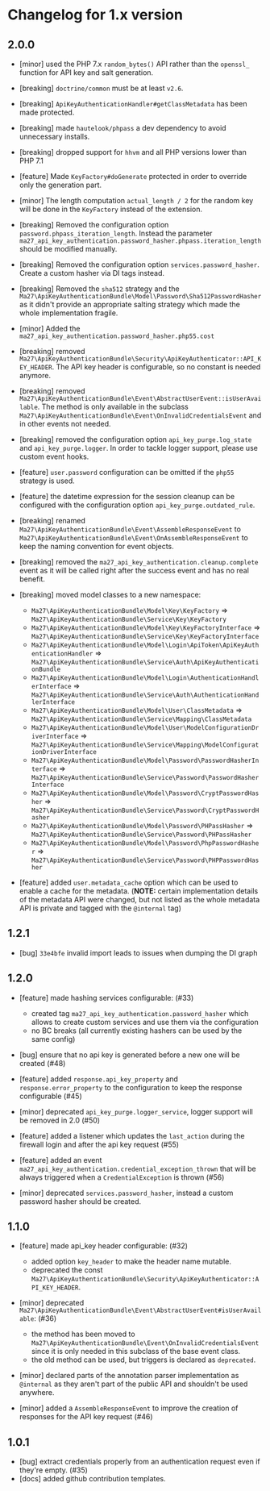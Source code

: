 # Changelog for 1.x version

## 2.0.0

- [minor] used the PHP 7.x `random_bytes()` API rather than the `openssl_` function for API key and salt generation.

- [breaking] `doctrine/common` must be at least `v2.6`.

- [breaking] `ApiKeyAuthenticationHandler#getClassMetadata` has been made protected.

- [breaking] made `hautelook/phpass` a dev dependency to avoid unnecessary installs.

- [breaking] dropped support for `hhvm` and all PHP versions lower than PHP 7.1

- [feature] Made `KeyFactory#doGenerate` protected in order to override only the generation part.

- [minor] The length computation `actual_length / 2` for the random key will be done in the `KeyFactory` instead of the extension.

- [breaking] Removed the configuration option `password.phpass_iteration_length`. Instead the parameter `ma27_api_key_authentication.password_hasher.phpass.iteration_length` should be modified manually.

- [breaking] Removed the configuration option `services.password_hasher`. Create a custom hasher via DI tags instead.

- [breaking] Removed the `sha512` strategy and the `Ma27\ApiKeyAuthenticationBundle\Model\Password\Sha512PasswordHasher` as it didn't provide an appropriate salting strategy which made the whole implementation fragile.

- [minor] Added the `ma27_api_key_authentication.password_hasher.php55.cost`

- [breaking] removed `Ma27\ApiKeyAuthenticationBundle\Security\ApiKeyAuthenticator::API_KEY_HEADER`. The API key header is configurable, so no constant is needed anymore.

- [breaking] removed `Ma27\ApiKeyAuthenticationBundle\Event\AbstractUserEvent::isUserAvailable`. The method is only available in the subclass `Ma27\ApiKeyAuthenticationBundle\Event\OnInvalidCredentialsEvent` and in other events not needed.

- [breaking] removed the configuration option `api_key_purge.log_state` and `api_key_purge.logger`. In order to tackle logger support, please use custom event hooks.

- [feature] `user.password` configuration can be omitted if the `php55` strategy is used.

- [feature] the datetime expression for the session cleanup can be configured with the configuration option `api_key_purge.outdated_rule`.

- [breaking] renamed `Ma27\ApiKeyAuthenticationBundle\Event\AssembleResponseEvent` to `Ma27\ApiKeyAuthenticationBundle\Event\OnAssembleResponseEvent` to keep the naming convention for event objects.

- [breaking] removed the `ma27_api_key_authentication.cleanup.complete` event as it will be called right after the success event and has no real benefit.

- [breaking] moved model classes to a new namespace:
  - `Ma27\ApiKeyAuthenticationBundle\Model\Key\KeyFactory` => `Ma27\ApiKeyAuthenticationBundle\Service\Key\KeyFactory`
  - `Ma27\ApiKeyAuthenticationBundle\Model\Key\KeyFactoryInterface` => `Ma27\ApiKeyAuthenticationBundle\Service\Key\KeyFactoryInterface`
  - `Ma27\ApiKeyAuthenticationBundle\Model\Login\ApiToken\ApiKeyAuthenticationHandler` => `Ma27\ApiKeyAuthenticationBundle\Service\Auth\ApiKeyAuthenticationBundle`
  - `Ma27\ApiKeyAuthenticationBundle\Model\Login\AuthenticationHandlerInterface` => `Ma27\ApiKeyAuthenticationBundle\Service\Auth\AuthenticationHandlerInterface`
  - `Ma27\ApiKeyAuthenticationBundle\Model\User\ClassMetadata` => `Ma27\ApiKeyAuthenticationBundle\Service\Mapping\ClassMetadata`
  - `Ma27\ApiKeyAuthenticationBundle\Model\User\ModelConfigurationDriverInterface` => `Ma27\ApiKeyAuthenticationBundle\Service\Mapping\ModelConfigurationDriverInterface`
  - `Ma27\ApiKeyAuthenticationBundle\Model\Password\PasswordHasherInterface` => `Ma27\ApiKeyAuthenticationBundle\Service\Password\PasswordHasherInterface`
  - `Ma27\ApiKeyAuthenticationBundle\Model\Password\CryptPasswordHasher` => `Ma27\ApiKeyAuthenticationBundle\Service\Password\CryptPasswordHasher`
  - `Ma27\ApiKeyAuthenticationBundle\Model\Password\PHPassHasher` => `Ma27\ApiKeyAuthenticationBundle\Service\Password\PHPassHasher`
  - `Ma27\ApiKeyAuthenticationBundle\Model\Password\PhpPasswordHasher` => `Ma27\ApiKeyAuthenticationBundle\Service\Password\PHPPasswordHasher`

- [feature] added `user.metadata_cache` option which can be used to enable a cache for the metadata.
  (__NOTE:__ certain implementation details of the metadata API were changed, but not listed as the whole metadata API is private and tagged with the `@internal` tag)

## 1.2.1

- [bug] `33e4bfe` invalid import leads to issues when dumping the DI graph

## 1.2.0

- [feature] made hashing services configurable: (#33)
  - created tag `ma27_api_key_authentication.password_hasher` which allows to create custom services and use them via the configuration
  - no BC breaks (all currently existing hashers can be used by the same config)

- [bug] ensure that no api key is generated before a new one will be created (#48)

- [feature] added `response.api_key_property` and `response.error_property` to the configuration to keep the response configurable (#45)

- [minor] deprecated `api_key_purge.logger_service`, logger support will be removed in 2.0 (#50)

- [feature] added a listener which updates the `last_action` during the firewall login and after the api key request (#55)

- [feature] added an event `ma27_api_key_authentication.credential_exception_thrown` that will be always triggered when a `CredentialException` is thrown (#56)

- [minor] deprecated `services.password_hasher`, instead a custom password hasher should be created.

## 1.1.0

- [feature] made api_key header configurable: (#32)
  - added option `key_header` to make the header name mutable.
  - deprecated the const `Ma27\ApiKeyAuthenticationBundle\Security\ApiKeyAuthenticator::API_KEY_HEADER`.

- [minor] deprecated `Ma27\ApiKeyAuthenticationBundle\Event\AbstractUserEvent#isUserAvailable`: (#36)
  - the method has been moved to `Ma27\ApiKeyAuthenticationBundle\Event\OnInvalidCredentialsEvent` since it is only needed in this subclass of the base event class.
  - the old method can be used, but triggers is declared as `deprecated`.

- [minor] declared parts of the annotation parser implementation as `@internal` as they aren't part of the public API and shouldn't be used anywhere.

- [minor] added a `AssembleResponseEvent` to improve the creation of responses for the API key request (#46)

## 1.0.1

- [bug] extract credentials properly from an authentication request even if they're empty. (#35)
- [docs] added github contribution templates.
